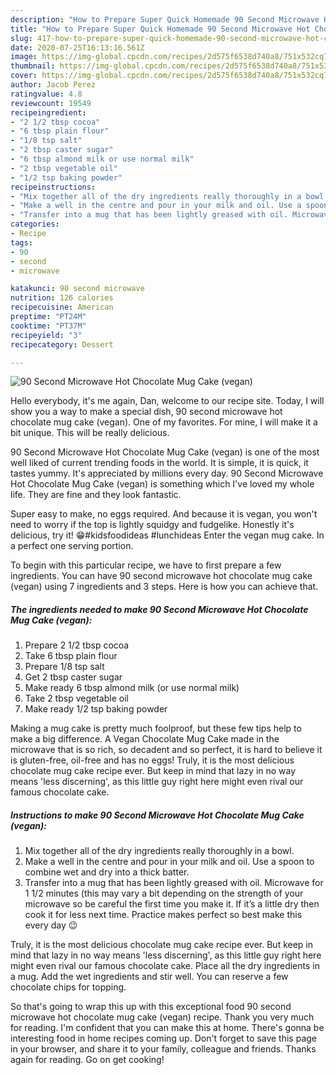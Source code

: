 ```yaml
---
description: "How to Prepare Super Quick Homemade 90 Second Microwave Hot Chocolate Mug Cake (vegan)"
title: "How to Prepare Super Quick Homemade 90 Second Microwave Hot Chocolate Mug Cake (vegan)"
slug: 417-how-to-prepare-super-quick-homemade-90-second-microwave-hot-chocolate-mug-cake-vegan
date: 2020-07-25T16:13:16.561Z
image: https://img-global.cpcdn.com/recipes/2d575f6538d740a8/751x532cq70/90-second-microwave-hot-chocolate-mug-cake-vegan-recipe-main-photo.jpg
thumbnail: https://img-global.cpcdn.com/recipes/2d575f6538d740a8/751x532cq70/90-second-microwave-hot-chocolate-mug-cake-vegan-recipe-main-photo.jpg
cover: https://img-global.cpcdn.com/recipes/2d575f6538d740a8/751x532cq70/90-second-microwave-hot-chocolate-mug-cake-vegan-recipe-main-photo.jpg
author: Jacob Perez
ratingvalue: 4.8
reviewcount: 19549
recipeingredient:
- "2 1/2 tbsp cocoa"
- "6 tbsp plain flour"
- "1/8 tsp salt"
- "2 tbsp caster sugar"
- "6 tbsp almond milk or use normal milk"
- "2 tbsp vegetable oil"
- "1/2 tsp baking powder"
recipeinstructions:
- "Mix together all of the dry ingredients really thoroughly in a bowl."
- "Make a well in the centre and pour in your milk and oil. Use a spoon to combine wet and dry into a thick batter."
- "Transfer into a mug that has been lightly greased with oil. Microwave for 1 1/2 minutes (this may vary a bit depending on the strength of your microwave so be careful the first time you make it. If it’s a little dry then cook it for less next time. Practice makes perfect so best make this every day 😉"
categories:
- Recipe
tags:
- 90
- second
- microwave

katakunci: 90 second microwave 
nutrition: 126 calories
recipecuisine: American
preptime: "PT24M"
cooktime: "PT37M"
recipeyield: "3"
recipecategory: Dessert

---
```



![90 Second Microwave Hot Chocolate Mug Cake (vegan)](https://img-global.cpcdn.com/recipes/2d575f6538d740a8/751x532cq70/90-second-microwave-hot-chocolate-mug-cake-vegan-recipe-main-photo.jpg)

Hello everybody, it's me again, Dan, welcome to our recipe site. Today, I will show you a way to make a special dish, 90 second microwave hot chocolate mug cake (vegan). One of my favorites. For mine, I will make it a bit unique. This will be really delicious.

90 Second Microwave Hot Chocolate Mug Cake (vegan) is one of the most well liked of current trending foods in the world. It is simple, it is quick, it tastes yummy. It's appreciated by millions every day. 90 Second Microwave Hot Chocolate Mug Cake (vegan) is something which I've loved my whole life. They are fine and they look fantastic.

Super easy to make, no eggs required. And because it is vegan, you won&#39;t need to worry if the top is lightly squidgy and fudgelike. Honestly it&#39;s delicious, try it! 😁#kidsfoodideas #lunchideas Enter the vegan mug cake. In a perfect one serving portion.


To begin with this particular recipe, we have to first prepare a few ingredients. You can have 90 second microwave hot chocolate mug cake (vegan) using 7 ingredients and 3 steps. Here is how you can achieve that.

<!--inarticleads1-->

##### The ingredients needed to make 90 Second Microwave Hot Chocolate Mug Cake (vegan):

1. Prepare 2 1/2 tbsp cocoa
1. Take 6 tbsp plain flour
1. Prepare 1/8 tsp salt
1. Get 2 tbsp caster sugar
1. Make ready 6 tbsp almond milk (or use normal milk)
1. Take 2 tbsp vegetable oil
1. Make ready 1/2 tsp baking powder


Making a mug cake is pretty much foolproof, but these few tips help to make a big difference. A Vegan Chocolate Mug Cake made in the microwave that is so rich, so decadent and so perfect, it is hard to believe it is gluten-free, oil-free and has no eggs! Truly, it is the most delicious chocolate mug cake recipe ever. But keep in mind that lazy in no way means &#39;less discerning&#39;, as this little guy right here might even rival our famous chocolate cake. 

<!--inarticleads2-->

##### Instructions to make 90 Second Microwave Hot Chocolate Mug Cake (vegan):

1. Mix together all of the dry ingredients really thoroughly in a bowl.
1. Make a well in the centre and pour in your milk and oil. Use a spoon to combine wet and dry into a thick batter.
1. Transfer into a mug that has been lightly greased with oil. Microwave for 1 1/2 minutes (this may vary a bit depending on the strength of your microwave so be careful the first time you make it. If it’s a little dry then cook it for less next time. Practice makes perfect so best make this every day 😉


Truly, it is the most delicious chocolate mug cake recipe ever. But keep in mind that lazy in no way means &#39;less discerning&#39;, as this little guy right here might even rival our famous chocolate cake. Place all the dry ingredients in a mug. Add the wet ingredients and stir well. You can reserve a few chocolate chips for topping. 

So that's going to wrap this up with this exceptional food 90 second microwave hot chocolate mug cake (vegan) recipe. Thank you very much for reading. I'm confident that you can make this at home. There's gonna be interesting food in home recipes coming up. Don't forget to save this page in your browser, and share it to your family, colleague and friends. Thanks again for reading. Go on get cooking!
